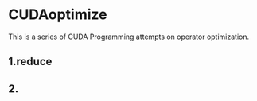 # CUDAoptimize
This is a series of CUDA Programming attempts on operator optimization.

## 1.reduce
## 2.
